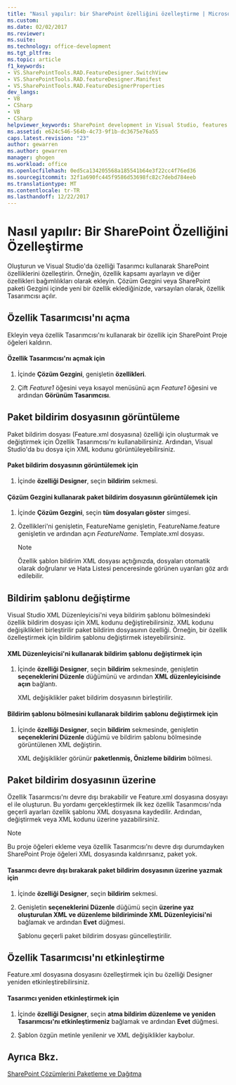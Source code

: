 ```yaml
---
title: "Nasıl yapılır: bir SharePoint özelliğini özelleştirme | Microsoft Docs"
ms.custom: 
ms.date: 02/02/2017
ms.reviewer: 
ms.suite: 
ms.technology: office-development
ms.tgt_pltfrm: 
ms.topic: article
f1_keywords:
- VS.SharePointTools.RAD.FeatureDesigner.SwitchView
- VS.SharePointTools.RAD.featureDesigner.Manifest
- VS.SharePointTools.RAD.FeatureDesignerProperties
dev_langs:
- VB
- CSharp
- VB
- CSharp
helpviewer_keywords: SharePoint development in Visual Studio, features
ms.assetid: e624c546-564b-4c73-9f1b-dc3675e76a55
caps.latest.revision: "23"
author: gewarren
ms.author: gewarren
manager: ghogen
ms.workload: office
ms.openlocfilehash: 0ed5ca134205568a185541b64e3f22cc4f76ed36
ms.sourcegitcommit: 32f1a690fc445f9586d53698fc82c7debd784eeb
ms.translationtype: MT
ms.contentlocale: tr-TR
ms.lasthandoff: 12/22/2017
---
```

# <a name="how-to-customize-a-sharepoint-feature"></a>Nasıl yapılır: Bir SharePoint Özelliğini Özelleştirme
  Oluşturun ve Visual Studio'da özelliği Tasarımcı kullanarak SharePoint özelliklerini özelleştirin. Örneğin, özellik kapsamı ayarlayın ve diğer özellikleri bağımlılıkları olarak ekleyin. Çözüm Gezgini veya SharePoint paketi Gezgini içinde yeni bir özellik eklediğinizde, varsayılan olarak, özellik Tasarımcısı açılır.  
  
## <a name="opening-the-feature-designer"></a>Özellik Tasarımcısı'nı açma  
 Ekleyin veya özellik Tasarımcısı'nı kullanarak bir özellik için SharePoint Proje öğeleri kaldırın.  
  
#### <a name="to-open-the-feature-designer"></a>Özellik Tasarımcısı'nı açmak için  
  
1.  İçinde **Çözüm Gezgini**, genişletin **özellikleri**.  
  
2.  Çift *Feature1* öğesini veya kısayol menüsünü açın *Feature1* öğesini ve ardından **Görünüm Tasarımcısı**.  
  
## <a name="viewing-the-packaged-manifest-file"></a>Paket bildirim dosyasının görüntüleme  
 Paket bildirim dosyası (Feature.xml dosyasına) özelliği için oluşturmak ve değiştirmek için Özellik Tasarımcısı'nı kullanabilirsiniz. Ardından, Visual Studio'da bu dosya için XML kodunu görüntüleyebilirsiniz.  
  
#### <a name="to-view-the-packaged-manifest-file"></a>Paket bildirim dosyasının görüntülemek için  
  
1.  İçinde **özelliği Designer**, seçin **bildirim** sekmesi.  
  
#### <a name="to-view-the-packaged-manifest-file-by-using-solution-explorer"></a>Çözüm Gezgini kullanarak paket bildirim dosyasının görüntülemek için  
  
1.  İçinde **Çözüm Gezgini**, seçin **tüm dosyaları göster** simgesi.  
  
2.  Özellikleri'ni genişletin, FeatureName genişletin, FeatureName.feature genişletin ve ardından açın *FeatureName*. Template.xml dosyası.  
  
    > [!NOTE]  
    >  Özellik şablon bildirim XML dosyası açtığınızda, dosyaları otomatik olarak doğrulanır ve Hata Listesi penceresinde görünen uyarıları göz ardı edilebilir.  
  
## <a name="changing-the-manifest-template"></a>Bildirim şablonu değiştirme  
 Visual Studio XML Düzenleyicisi'ni veya bildirim şablonu bölmesindeki özellik bildirim dosyası için XML kodunu değiştirebilirsiniz. XML kodunu değişiklikleri birleştirilir paket bildirim dosyasının özelliği. Örneğin, bir özellik özelleştirmek için bildirim şablonu değiştirmek isteyebilirsiniz.  
  
#### <a name="to-change-the-manifest-template-by-using-the-xml-editor"></a>XML Düzenleyicisi'ni kullanarak bildirim şablonu değiştirmek için  
  
1.  İçinde **özelliği Designer**, seçin **bildirim** sekmesinde, genişletin **seçeneklerini Düzenle** düğümünü ve ardından **XML düzenleyicisinde açın** bağlantı.  
  
     XML değişiklikler paket bildirim dosyasının birleştirilir.  
  
#### <a name="to-change-the-manifest-template-by-using-the-manifest-template-pane"></a>Bildirim şablonu bölmesini kullanarak bildirim şablonu değiştirmek için  
  
1.  İçinde **özelliği Designer**, seçin **bildirim** sekmesinde, genişletin **seçeneklerini Düzenle** düğümü ve bildirim şablonu bölmesinde görüntülenen XML değiştirin.  
  
     XML değişiklikler görünür **paketlenmiş, Önizleme bildirim** bölmesi.  
  
## <a name="overwriting-the-packaged-manifest-file"></a>Paket bildirim dosyasının üzerine  
 Özellik Tasarımcısı'nı devre dışı bırakabilir ve Feature.xml dosyasına dosyayı el ile oluşturun. Bu yordamı gerçekleştirmek ilk kez özellik Tasarımcısı'nda geçerli ayarları özellik şablonu XML dosyasına kaydedilir. Ardından, değiştirmek veya XML kodunu üzerine yazabilirsiniz.  
  
> [!NOTE]  
>  Bu proje öğeleri ekleme veya özellik Tasarımcısı'nı devre dışı durumdayken SharePoint Proje öğeleri XML dosyasında kaldırırsanız, paket yok.  
  
#### <a name="to-overwrite-packaged-manifest-file-by-disabling-the-designer"></a>Tasarımcı devre dışı bırakarak paket bildirim dosyasının üzerine yazmak için  
  
1.  İçinde **özelliği Designer**, seçin **bildirim** sekmesi.  
  
2.  Genişletin **seçeneklerini Düzenle** düğümü seçin **üzerine yaz oluşturulan XML ve düzenleme bildiriminde XML Düzenleyicisi'ni** bağlamak ve ardından **Evet** düğmesi.  
  
     Şablonu geçerli paket bildirim dosyası güncelleştirilir.  
  
## <a name="enabling-the-feature-designer"></a>Özellik Tasarımcısı'nı etkinleştirme  
 Feature.xml dosyasına dosyasını özelleştirmek için bu özelliği Designer yeniden etkinleştirebilirsiniz.  
  
#### <a name="to-re-enable-the-designer"></a>Tasarımcı yeniden etkinleştirmek için  
  
1.  İçinde **özelliği Designer**, seçin **atma bildirim düzenleme ve yeniden Tasarımcısı'nı etkinleştirmeniz** bağlamak ve ardından **Evet** düğmesi.  
  
2.  Şablon özgün metinle yenilenir ve XML değişiklikler kaybolur.  
  
## <a name="see-also"></a>Ayrıca Bkz.  
 [SharePoint Çözümlerini Paketleme ve Dağıtma](../sharepoint/packaging-and-deploying-sharepoint-solutions.md)  
  
  